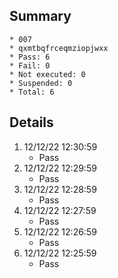 ## Summary
	* 007
	* qxmtbqfrceqmziopjwxx
	* Pass: 6
	* Fail: 0
	* Not executed: 0
	* Suspended: 0
	* Total: 6
## Details
1. 12/12/22 12:30:59
	* Pass
2. 12/12/22 12:29:59
	* Pass
3. 12/12/22 12:28:59
	* Pass
4. 12/12/22 12:27:59
	* Pass
5. 12/12/22 12:26:59
	* Pass
6. 12/12/22 12:25:59
	* Pass
